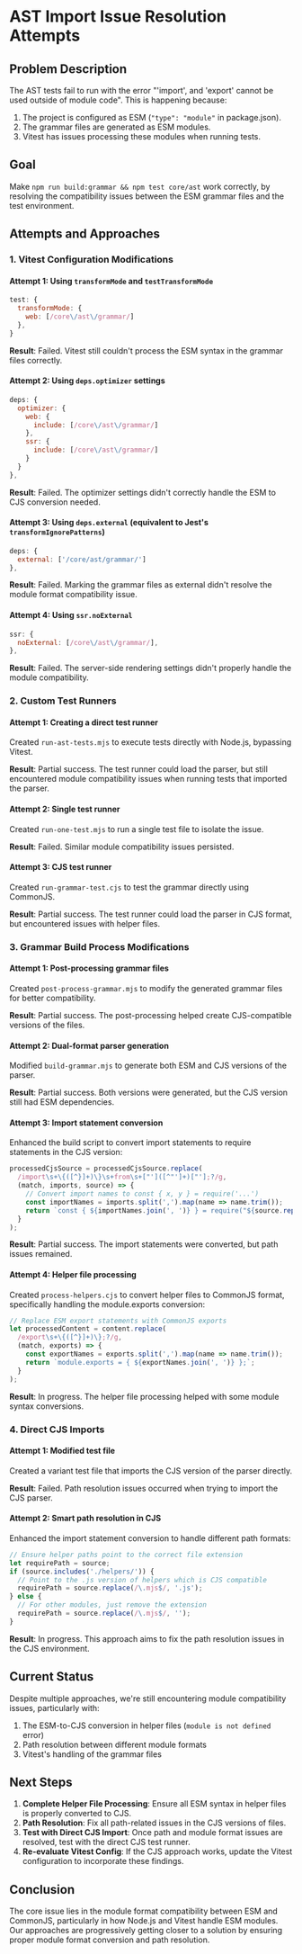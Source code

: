 # AST Import Issue Resolution Attempts

## Problem Description

The AST tests fail to run with the error "'import', and 'export' cannot be used outside of module code". This is happening because:

1. The project is configured as ESM (`"type": "module"` in package.json).
2. The grammar files are generated as ESM modules.
3. Vitest has issues processing these modules when running tests.

## Goal

Make `npm run build:grammar && npm test core/ast` work correctly, by resolving the compatibility issues between the ESM grammar files and the test environment.

## Attempts and Approaches

### 1. Vitest Configuration Modifications

#### Attempt 1: Using `transformMode` and `testTransformMode`
```javascript
test: {
  transformMode: {
    web: [/core\/ast\/grammar/]
  },
}
```

**Result**: Failed. Vitest still couldn't process the ESM syntax in the grammar files correctly.

#### Attempt 2: Using `deps.optimizer` settings
```javascript
deps: {
  optimizer: {
    web: {
      include: [/core\/ast\/grammar/]
    },
    ssr: {
      include: [/core\/ast\/grammar/]
    }
  }
},
```

**Result**: Failed. The optimizer settings didn't correctly handle the ESM to CJS conversion needed.

#### Attempt 3: Using `deps.external` (equivalent to Jest's `transformIgnorePatterns`)
```javascript
deps: {
  external: ['/core/ast/grammar/']
},
```

**Result**: Failed. Marking the grammar files as external didn't resolve the module format compatibility issue.

#### Attempt 4: Using `ssr.noExternal`
```javascript
ssr: {
  noExternal: [/core\/ast\/grammar/],
},
```

**Result**: Failed. The server-side rendering settings didn't properly handle the module compatibility.

### 2. Custom Test Runners

#### Attempt 1: Creating a direct test runner
Created `run-ast-tests.mjs` to execute tests directly with Node.js, bypassing Vitest.

**Result**: Partial success. The test runner could load the parser, but still encountered module compatibility issues when running tests that imported the parser.

#### Attempt 2: Single test runner
Created `run-one-test.mjs` to run a single test file to isolate the issue.

**Result**: Failed. Similar module compatibility issues persisted.

#### Attempt 3: CJS test runner
Created `run-grammar-test.cjs` to test the grammar directly using CommonJS.

**Result**: Partial success. The test runner could load the parser in CJS format, but encountered issues with helper files.

### 3. Grammar Build Process Modifications

#### Attempt 1: Post-processing grammar files
Created `post-process-grammar.mjs` to modify the generated grammar files for better compatibility.

**Result**: Partial success. The post-processing helped create CJS-compatible versions of the files.

#### Attempt 2: Dual-format parser generation
Modified `build-grammar.mjs` to generate both ESM and CJS versions of the parser.

**Result**: Partial success. Both versions were generated, but the CJS version still had ESM dependencies.

#### Attempt 3: Import statement conversion
Enhanced the build script to convert import statements to require statements in the CJS version:

```javascript
processedCjsSource = processedCjsSource.replace(
  /import\s+\{([^}]+)\}\s+from\s+["']([^"']+)["'];?/g, 
  (match, imports, source) => {
    // Convert import names to const { x, y } = require('...')
    const importNames = imports.split(',').map(name => name.trim());
    return `const { ${importNames.join(', ')} } = require("${source.replace(/\.mjs$/, '')}");`;
  }
);
```

**Result**: Partial success. The import statements were converted, but path issues remained.

#### Attempt 4: Helper file processing
Created `process-helpers.cjs` to convert helper files to CommonJS format, specifically handling the module.exports conversion:

```javascript
// Replace ESM export statements with CommonJS exports
let processedContent = content.replace(
  /export\s+\{([^}]+)\};?/g,
  (match, exports) => {
    const exportNames = exports.split(',').map(name => name.trim());
    return `module.exports = { ${exportNames.join(', ')} };`;
  }
);
```

**Result**: In progress. The helper file processing helped with some module syntax conversions.

### 4. Direct CJS Imports

#### Attempt 1: Modified test file
Created a variant test file that imports the CJS version of the parser directly.

**Result**: Failed. Path resolution issues occurred when trying to import the CJS parser.

#### Attempt 2: Smart path resolution in CJS
Enhanced the import statement conversion to handle different path formats:

```javascript
// Ensure helper paths point to the correct file extension
let requirePath = source;
if (source.includes('./helpers/')) {
  // Point to the .js version of helpers which is CJS compatible
  requirePath = source.replace(/\.mjs$/, '.js');
} else {
  // For other modules, just remove the extension
  requirePath = source.replace(/\.mjs$/, '');
}
```

**Result**: In progress. This approach aims to fix the path resolution issues in the CJS environment.

## Current Status

Despite multiple approaches, we're still encountering module compatibility issues, particularly with:

1. The ESM-to-CJS conversion in helper files (`module is not defined` error)
2. Path resolution between different module formats
3. Vitest's handling of the grammar files

## Next Steps

1. **Complete Helper File Processing**: Ensure all ESM syntax in helper files is properly converted to CJS.
2. **Path Resolution**: Fix all path-related issues in the CJS versions of files.
3. **Test with Direct CJS Import**: Once path and module format issues are resolved, test with the direct CJS test runner.
4. **Re-evaluate Vitest Config**: If the CJS approach works, update the Vitest configuration to incorporate these findings.

## Conclusion

The core issue lies in the module format compatibility between ESM and CommonJS, particularly in how Node.js and Vitest handle ESM modules. Our approaches are progressively getting closer to a solution by ensuring proper module format conversion and path resolution.
